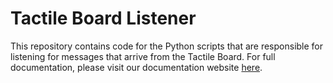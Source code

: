 # Tactile Board Listener
This repository contains code for the Python scripts that are responsible for listening for messages that arrive from the Tactile Board. For full documentation, please visit our documentation website [here](https://suitceyes-project.github.io/Tactile-Board-Listener/).

